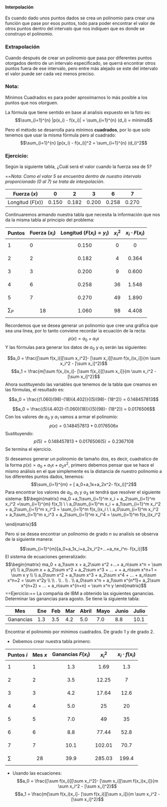 
#### Interpolación
Es cuando dado unos puntos dados se crea un polinomio para crear una función que pase por esos puntos, todo para poder encontrar el valor de otros puntos dentro del intervalo que nos indiquen que es donde se construyo el polinomio. 

### Extrapolación
Cuando después de crear un polinomio que pasa por diferentes puntos otorgados dentro de un intervalo especificado, se querrá encontrar otros puntos fuera de ese intervalo, pero entre más alejado se este del intervalo el valor puede ser cada vez menos preciso. 

### Nota:
Mínimos Cuadrados es para poder aproximarnos lo más posible a los puntos que nos otorguen. 

La fórmula que tiene sentido en base al analisis expuesto en la foto es:
$$\sum_{i=1}^{n} |p(x_i) - f(x_i)| = \sum_{i=1}^{n} (d_i) = mínima$$

Pero el método se desarrolla para mínimos **cuadrados**, por lo que solo tenemos que usar la misma fórmula pero al cuadrado: 
$$\sum_{i=1}^{n} [p(x_i) - f(x_i)]^2 = \sum_{i=1}^{n} (d_i)^2$$

### Ejercicio:
Según la siguiente tabla, ¿Cuál será el valor cuando la fuerza sea de 5?

==*Nota: Como el valor 5 se encuentra dentro de nuestro intervalo proporcionado (0 al 7) se trata de interpolación*.


| Fuerza $(x)$      | 0     | 2     | 3     | 6     | 7     |
| ----------------- | ----- | ----- | ----- | ----- | ----- |
| Longitud $(F(x))$ | 0.150 | 0.182 | 0.200 | 0.258 | 0.270 |
Continuaremos armando nuestra tabla que necesita la información que nos da la misma tabla al principio del problema:

| Puntos   | Fuerza ($x_i$) | Longitud $(F(x_i)= y_i)$ | $x_i^2$ | $x_i \cdot F(x_i)$ |
| -------- | -------------- | ------------------------ | ------- | ------------------ |
| 1        | 0              | $$0.150$$                | $$0$$   | $$0$$              |
| 2        | 2              | $$0.182$$                | $$4$$   | $$0.364$$          |
| 3        | 3              | $$0.200$$                | $$9$$   | $$0.600$$          |
| 4        | 6              | $$0.258$$                | $$36$$  | $$1.548$$          |
| 5        | 7              | $$0.270$$                | $$49$$  | $$1.890$$          |
| $\sum_P$ | $$18$$         | $$1.060$$                | $$98$$  | $$4.408$$          |
Recordemos que se desea generar un polinomio que cree una gráfica que sea una linea, por lo tanto conviene recordar la ecuación de la recta:
$$p(x) = a_0 +a _1x$$
Y las fórmulas para generar los datos de $a_0$ y $a_1$ serán las siguientes:

$$a_0 = \frac{[\sum f(x_i)][\sum x_i^2]- [\sum x_i][\sum f(x_i)x_i]}{m \sum x_i^2 - [\sum x_i]^2}$$
$$a_1 = \frac{m[\sum f(x_i)x_i]- [\sum f(x_i)][\sum x_i]}{m \sum x_i^2 - [\sum x_i]^2}$$
Ahora sustituyendo las variables que tenemos de la tabla que creamos en las fórmulas, el resultado es:

$$a_0 = \frac{(1.060)(98)-(18)(4.402)}{(5)(98)- (18^2)} = 0.148457813$$

$$a_0 = \frac{(5)(4.402)-(1.060)(18)}{(5)(98)- (18^2)} = 0.0176506$$
Con los valores de $a_0$ y $a_1$ vamos a armar el polinomio:
$$p(x) = 0.148457813 + 0.0176506x$$
Sustituyendo:
$$p(5) = 0.148457813 + 0.0176506(5) = 0.2367108$$
Se termina el ejercicio.


Si deseamos generar un polinomio de tamaño dos, es decir, cuadratico de la forma $p(x) = a_0+a_1x+a_2x^2$, primero debemos pensar que se hace el mismo análisis en el que simplemente es la distancia de nuestro polinomio a los diferentes puntos dados, tenemos:
$$\sum_{i=1}^{m} = [ a_0+a_1x+a_2x^2- f(x_i)]^2$$
Para encontrar los valores de $a_0$, $a_1$ y $a_3$ se tendrá que resolver el siguiente sistema:
$$\begin{matrix}
ma_0 +a_1\sum_{i=1}^m x_i + a_2\sum_{i=1}^m x_i^2  =\sum_{i=1}^{m} f(x_1) \\
\\
a_0\sum_{i=1}^m x_i + a_1\sum_{i=1}^m x_i^2 + a_2\sum_{i=1}^m x_i^3 = \sum_{i=1}^m f(x_i)x_i \\
\\
a_0\sum_{i=1}^m x_i^2 + a_1\sum_{i=1}^m x_i^3 + a_2\sum_{i=1}^m x_i^4 = \sum_{i=1}^m f(x_i)x_i^2

\end{matrix}$$

Pero si se desea encontrar un polinomio de grado $n$ su analisís se observa de la siguiente manera:

$$\sum_{i=1}^{m}[a_0+a_1x_i+a_2x_i^2+...+a_nx_i^n- f(x_i)]$$
El sistema de ecuaciones generalizado:
$$\begin{matrix}
ma_0 + a_1\sum x + a_2\sum x^2 +...+  a_n\sum x^n = \sum y\\ \\
a_0\sum x + a_2\sum x^2 + a_2\sum x^3 + ... + + a_n\sum x^n+1 = \sum x y \\ \\
a_0\sum x^2 + a_1\sum x^3 + a_2\sum x^4 + ... + a_n\sum x^n+2 = \sum x^2y \\ \\
. \\
. \\
. \\
a_0\sum x^n + a_1\sum x^{n*1}+ a_2\sum x^{n+2} + ... + a_n\sum x^{n+n} = \sum x^n y
\end{matrix}$$
==Ejercicio:==
La compañia de IBM a obtenido las siguientes ganancias. Determinar las ganancias para agosto. 
Se tiene la siguiente tabla:

| Mes       | Ene | Feb | Mar | Abril | Mayo | Junio | Julio |
| --------- | --- | --- | --- | ----- | ---- | ----- | ----- |
| Ganancias | 1.3 | 3.5 | 4.2 | 5.0   | 7.0  | 8.8   | 10.1  |
Encontrar el polinomio por mínimos cuadrados. De grado 1 y de grado 2. 
- Debemos crear nuestra tabla primero:

| Puntos $i$ | Mes $x$ | Ganancias $F(x_i)$ | $x_i^2$    | $x_i\cdot f(x_i)$ |
| ---------- | ------- | ------------------ | ---------- | ----------------- |
| 1          | 1       | $$1.3$$            | $$1.69$$   | $$1.3$$           |
| 2          | 2       | $$3.5$$            | $$12.25$$  | $$7$$             |
| 3          | 3       | $$4.2$$            | $$17.64$$  | $$12.6$$          |
| 4          | 4       | $$5.0$$            | $$25$$     | $$20$$            |
| 5          | 5       | $$7.0$$            | $$49$$     | $$35$$            |
| 6          | 6       | $$8.8$$            | $$77.44$$  | $$52.8$$          |
| 7          | 7       | $$10.1$$           | $$102.01$$ | $$70.7$$          |
| $\sum$     | $$28$$  | $$39.9$$           | $$285.03$$ | $$199.4$$         |



- Usando las ecuaciones:
$$a_0 = \frac{[\sum f(x_i)][\sum x_i^2]- [\sum x_i][\sum f(x_i)x_i]}{m \sum x_i^2 - [\sum x_i]^2}$$
$$a_1 = \frac{m[\sum f(x_i)x_i]- [\sum f(x_i)][\sum x_i]}{m \sum x_i^2 - [\sum x_i]^2}$$
